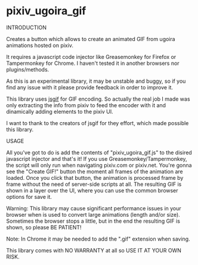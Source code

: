 pixiv_ugoira_gif
================

INTRODUCTION

Creates a button which allows to create an animated GIF from ugoira animations hosted on pixiv.

It requires a javascript code injector like Greasemonkey for Firefox or Tampermonkey for Chrome. I haven't tested it in another browsers nor plugins/methods.

As this is an experimental library, it may be unstable and buggy, so if you find any issue with it please provide feedback in order to improve it.

This library uses [jsgif](https://github.com/antimatter15/jsgif) for GIF encoding. So actually the real job I made was only extracting the info from pixiv to feed the encoder with it and dinamically adding elements to the pixiv UI.

I want to thank to the creators of jsgif for they effort, which made possible this library.

USAGE

All you've got to do is add the contents of "pixiv_ugoira_gif.js" to the disired javascript injector and that's it! If you use Greasemonkey/Tampermonkey, the script will only run when navigating pixiv.com or pixiv.net. You're gonna see the "Create GIF!" button the moment all frames of the animation are loaded. Once you click that button, the animation is processed frame by frame without the need of server-side scripts at all. The resulting GIF is shown in a layer over the UI, where you can use the common browser options for save it.

Warning: This library may cause significant performance issues in your browser when is used to convert large animations (length and/or size). Sometimes the browser stops a little, but in the end the resulting GIF is shown, so please BE PATIENT!

Note: In Chrome it may be needed to add the ".gif" extension when saving.

This library comes with NO WARRANTY at all so USE IT AT YOUR OWN RISK.
